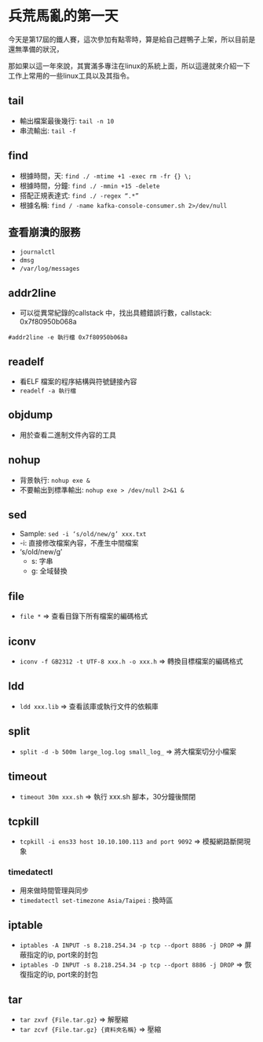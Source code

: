 # 兵荒馬亂的第一天

今天是第17屆的鐵人賽，這次參加有點零時，算是給自己趕鴨子上架，所以目前是還無準備的狀況，

那如果以這一年來說，其實滿多專注在linux的系統上面，所以這邊就來介紹一下工作上常用的一些linux工具以及其指令。

## tail

- 輸出檔案最後幾行: `tail -n 10`
- 串流輸出: `tail -f`

## find

- 根據時間，天: `find ./ -mtime +1 -exec rm -fr {} \;`
- 根據時間，分鐘: `find ./ -mmin +15 -delete`
- 搭配正規表達式: `find ./ -regex “.*”`
- 根據名稱: `find / -name kafka-console-consumer.sh 2>/dev/null`

## 查看崩潰的服務

- `journalctl`
- `dmsg`
- `/var/log/messages`

## addr2line

- 可以從異常紀錄的callstack 中，找出具體錯誤行數，callstack: 0x7f80950b068a

`#addr2line -e 執行檔 0x7f80950b068a`

## readelf

- 看ELF 檔案的程序結構與符號鏈接內容
- `readelf -a 執行檔`

## objdump

- 用於查看二進制文件內容的工具

## nohup

- 背景執行: `nohup exe &`
- 不要輸出到標準輸出: `nohup exe > /dev/null 2>&1 &`

## sed

- Sample: `sed -i ‘s/old/new/g’ xxx.txt`
- -i: 直接修改檔案內容，不產生中間檔案
- ‘s/old/new/g’
    - s: 字串
    - g: 全域替換

## file

- `file *` ⇒ 查看目錄下所有檔案的編碼格式

## iconv

- `iconv -f GB2312 -t UTF-8 xxx.h -o xxx.h` ⇒ 轉換目標檔案的編碼格式

## ldd

- `ldd xxx.lib` ⇒ 查看該庫或執行文件的依賴庫

## split

- `split -d -b 500m large_log.log small_log_` ⇒ 將大檔案切分小檔案

## timeout

- `timeout 30m xxx.sh` ⇒ 執行 xxx.sh 腳本，30分鐘後關閉

## tcpkill

- `tcpkill -i ens33 host 10.10.100.113 and port 9092` ⇒ 模擬網路斷開現象

### timedatectl

- 用來做時間管理與同步
- `timedatectl set-timezone Asia/Taipei` : 換時區

## iptable

- `iptables -A INPUT -s 8.218.254.34 -p tcp --dport 8886 -j DROP` ⇒ 屏蔽指定的ip, port來的封包
- `iptables -D INPUT -s 8.218.254.34 -p tcp --dport 8886 -j DROP` ⇒ 恢復指定的ip, port來的封包

## tar

- `tar zxvf {File.tar.gz}` ⇒ 解壓縮
- `tar zcvf {File.tar.gz} {資料夾名稱}` ⇒ 壓縮

